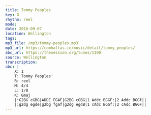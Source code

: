 ```yaml
---
title: Tommy Peoples
key: G
rhythm: reel
mode: 
date: 2016-09-07
location: Wellington
tags:
mp3_file: /mp3/tommy-peoples.mp3
mp3_url: https://comhaltas.ie/music/detail/tommy_peoples/
abc_url: https://thesession.org/tunes/1100
source: Wellington
transcription:
abc: |
    X: 1
    T: Tommy Peoples'
    R: reel
    M: 4/4
    L: 1/8
    K: Gmaj
    |:G2BG cGBG|ADDE FGAF|G2BG cGBG|1 Addc BGGF:|2 Addc BGGf||
    |:g2dg egde|g2bg fgaf|g2dg egdB|1 cAdc BGGf:|2 cAdc BGGF||    
---
```


